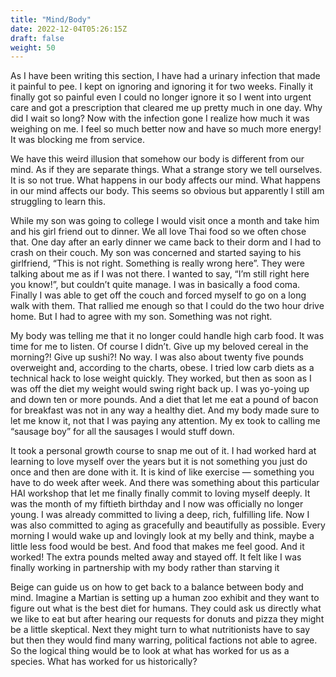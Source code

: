 ```yaml
---
title: "Mind/Body"
date: 2022-12-04T05:26:15Z
draft: false
weight: 50
---
```

As I have been writing this section, I have had a urinary infection that made it painful to pee. I kept on ignoring and ignoring it for two weeks. Finally it finally got so painful even I could no longer ignore it so I went into urgent care and got a prescription that cleared me up pretty much in one day.  Why did I wait so long? Now with the infection gone I realize how much it was weighing on me. I feel so much better now and have so much more energy! It was blocking me from service.  

We have this weird illusion that somehow our body is different from our mind. As if they are separate things. What a strange story we tell ourselves. It is so not true. What happens in our body affects our mind. What happens in our mind affects our body. This seems so obvious but apparently I still am struggling to learn this. 

While my son was going to college I would visit once a month and take him and his girl friend out to dinner. We all love Thai food so we often chose that. One day after an early dinner we came back to their dorm and I had to crash on their couch. My son was concerned and started saying to his girlfriend, “This is not right. Something is really wrong here”. They were talking about me as if I was not there. I wanted to say, “I’m still right here you know!”, but couldn’t quite manage. I was in basically a food coma. Finally I was able to get off the couch and forced myself to go on a long walk with them. That rallied me enough so that I could do the two hour drive home. But I had to agree with my son. Something was not right.

My body was telling me that it no longer could handle high carb food. It was time for me to listen. Of course I didn’t. Give up my beloved cereal in the morning?! Give up sushi?! No way. I was also about  twenty five pounds overweight and, according to the charts, obese. I tried low carb diets as a technical hack to lose weight quickly. They worked, but then as soon as I was off the diet my weight would swing right back up. I was yo-yoing up and down ten or more pounds.  And a diet that let me eat a pound of bacon for breakfast was not in any way a healthy diet. And my body made sure to let me know it, not that I was paying any attention. My ex took to calling me “sausage boy” for all the sausages I would stuff down.

It took a personal growth course to snap me out of it. I had worked hard at learning to love myself over the years but it is not something you just do once and then are done with it. It is kind of like exercise — something you have to do week after week. And there was something about this particular HAI workshop that let me finally finally commit to loving myself deeply. It was the month of my fiftieth birthday and I now was officially no longer young.  I was already committed to living a deep, rich, fulfilling life. Now I was also committed to aging as gracefully and beautifully as possible.  Every morning I would wake up and lovingly look at my belly and think, maybe a little less food would be best. And food that makes me feel good. And it worked! The extra pounds melted away and stayed off.  It felt like I was finally working in partnership with my body rather than starving it

Beige can guide us on how to get back to a balance between body and mind. Imagine a Martian is setting up a human zoo exhibit and they want to figure out what is the best diet for humans. They could ask us directly what we like to eat but after hearing our requests for donuts and pizza they might be a little skeptical. Next they might turn to what nutritionists have to say but then they would find many warring, political factions not able to agree. So the logical thing would be to look at what has worked for us as a species. What has worked for us historically?